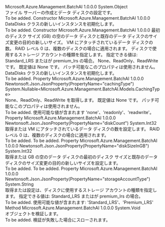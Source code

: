 <Type Name="DataDisks" FullName="Microsoft.Azure.Management.BatchAI.Models.DataDisks">
  <TypeSignature Language="C#" Value="public class DataDisks" />
  <TypeSignature Language="ILAsm" Value=".class public auto ansi beforefieldinit DataDisks extends System.Object" />
  <TypeSignature Language="DocId" Value="T:Microsoft.Azure.Management.BatchAI.Models.DataDisks" />
  <TypeSignature Language="VB.NET" Value="Public Class DataDisks" />
  <TypeSignature Language="F#" Value="type DataDisks = class" />
  <AssemblyInfo>
    <AssemblyName>Microsoft.Azure.Management.BatchAI</AssemblyName>
    <AssemblyVersion>1.0.0.0</AssemblyVersion>
  </AssemblyInfo>
  <Base>
    <BaseTypeName>System.Object</BaseTypeName>
  </Base>
  <Interfaces />
  <Docs>
    <summary>
            ファイル サーバーの作成とデータ ディスクの設定です。
            </summary>
    <remarks>To be added.</remarks>
  </Docs>
  <Members>
    <Member MemberName=".ctor">
      <MemberSignature Language="C#" Value="public DataDisks ();" />
      <MemberSignature Language="ILAsm" Value=".method public hidebysig specialname rtspecialname instance void .ctor() cil managed" />
      <MemberSignature Language="DocId" Value="M:Microsoft.Azure.Management.BatchAI.Models.DataDisks.#ctor" />
      <MemberSignature Language="VB.NET" Value="Public Sub New ()" />
      <MemberType>Constructor</MemberType>
      <AssemblyInfo>
        <AssemblyName>Microsoft.Azure.Management.BatchAI</AssemblyName>
        <AssemblyVersion>1.0.0.0</AssemblyVersion>
      </AssemblyInfo>
      <Parameters />
      <Docs>
        <summary>
            DataDisks クラスの新しいインスタンスを初期化します。
            </summary>
        <remarks>To be added.</remarks>
      </Docs>
    </Member>
    <Member MemberName=".ctor">
      <MemberSignature Language="C#" Value="public DataDisks (int diskSizeInGB, int diskCount, string storageAccountType, Nullable&lt;Microsoft.Azure.Management.BatchAI.Models.CachingType&gt; cachingType = null);" />
      <MemberSignature Language="ILAsm" Value=".method public hidebysig specialname rtspecialname instance void .ctor(int32 diskSizeInGB, int32 diskCount, string storageAccountType, valuetype System.Nullable`1&lt;valuetype Microsoft.Azure.Management.BatchAI.Models.CachingType&gt; cachingType) cil managed" />
      <MemberSignature Language="DocId" Value="M:Microsoft.Azure.Management.BatchAI.Models.DataDisks.#ctor(System.Int32,System.Int32,System.String,System.Nullable{Microsoft.Azure.Management.BatchAI.Models.CachingType})" />
      <MemberSignature Language="VB.NET" Value="Public Sub New (diskSizeInGB As Integer, diskCount As Integer, storageAccountType As String, Optional cachingType As Nullable(Of CachingType) = null)" />
      <MemberSignature Language="F#" Value="new Microsoft.Azure.Management.BatchAI.Models.DataDisks : int * int * string * Nullable&lt;Microsoft.Azure.Management.BatchAI.Models.CachingType&gt; -&gt; Microsoft.Azure.Management.BatchAI.Models.DataDisks" Usage="new Microsoft.Azure.Management.BatchAI.Models.DataDisks (diskSizeInGB, diskCount, storageAccountType, cachingType)" />
      <MemberType>Constructor</MemberType>
      <AssemblyInfo>
        <AssemblyName>Microsoft.Azure.Management.BatchAI</AssemblyName>
        <AssemblyVersion>1.0.0.0</AssemblyVersion>
      </AssemblyInfo>
      <Parameters>
        <Parameter Name="diskSizeInGB" Type="System.Int32" />
        <Parameter Name="diskCount" Type="System.Int32" />
        <Parameter Name="storageAccountType" Type="System.String" />
        <Parameter Name="cachingType" Type="System.Nullable&lt;Microsoft.Azure.Management.BatchAI.Models.CachingType&gt;" />
      </Parameters>
      <Docs>
        <param name="diskSizeInGB">最初のディスク サイズ (GB) の空のデータ ディスクと既存のデータ ディスクのサイズ変更の目的の新しいサイズ。</param>
        <param name="diskCount">VM にアタッチされているデータ ディスクの数。 RAID レベル 0 は、複数のディスクの場合に適用されます。</param>
        <param name="storageAccountType">ディスクで使用するストレージ アカウントの種類を指定します。 指定できる値は: Standard_LRS またはが premium_lrs の場合。</param>
        <param name="cachingType">None、ReadOnly、ReadWrite です。 既定値は None です。 パッチ可能なこのプロパティは使用されません。</param>
        <summary>
            DataDisks クラスの新しいインスタンスを初期化します。
            </summary>
        <remarks>To be added.</remarks>
      </Docs>
    </Member>
    <Member MemberName="CachingType">
      <MemberSignature Language="C#" Value="public Nullable&lt;Microsoft.Azure.Management.BatchAI.Models.CachingType&gt; CachingType { get; }" />
      <MemberSignature Language="ILAsm" Value=".property instance valuetype System.Nullable`1&lt;valuetype Microsoft.Azure.Management.BatchAI.Models.CachingType&gt; CachingType" />
      <MemberSignature Language="DocId" Value="P:Microsoft.Azure.Management.BatchAI.Models.DataDisks.CachingType" />
      <MemberSignature Language="VB.NET" Value="Public ReadOnly Property CachingType As Nullable(Of CachingType)" />
      <MemberSignature Language="F#" Value="member this.CachingType : Nullable&lt;Microsoft.Azure.Management.BatchAI.Models.CachingType&gt;" Usage="Microsoft.Azure.Management.BatchAI.Models.DataDisks.CachingType" />
      <MemberType>Property</MemberType>
      <AssemblyInfo>
        <AssemblyName>Microsoft.Azure.Management.BatchAI</AssemblyName>
        <AssemblyVersion>1.0.0.0</AssemblyVersion>
      </AssemblyInfo>
      <Attributes>
        <Attribute>
          <AttributeName>Newtonsoft.Json.JsonProperty(PropertyName="cachingType")</AttributeName>
        </Attribute>
      </Attributes>
      <ReturnValue>
        <ReturnType>System.Nullable&lt;Microsoft.Azure.Management.BatchAI.Models.CachingType&gt;</ReturnType>
      </ReturnValue>
      <Docs>
        <summary>
            None、ReadOnly、ReadWrite を取得します。 既定値は None です。 パッチ可能なこのプロパティは使用されません。
            </summary>
        <value>To be added.</value>
        <remarks>
            使用可能な値が含まれます 'none'、'readonly'、'readwrite'。
            </remarks>
      </Docs>
    </Member>
    <Member MemberName="DiskCount">
      <MemberSignature Language="C#" Value="public int DiskCount { get; set; }" />
      <MemberSignature Language="ILAsm" Value=".property instance int32 DiskCount" />
      <MemberSignature Language="DocId" Value="P:Microsoft.Azure.Management.BatchAI.Models.DataDisks.DiskCount" />
      <MemberSignature Language="VB.NET" Value="Public Property DiskCount As Integer" />
      <MemberSignature Language="F#" Value="member this.DiskCount : int with get, set" Usage="Microsoft.Azure.Management.BatchAI.Models.DataDisks.DiskCount" />
      <MemberType>Property</MemberType>
      <AssemblyInfo>
        <AssemblyName>Microsoft.Azure.Management.BatchAI</AssemblyName>
        <AssemblyVersion>1.0.0.0</AssemblyVersion>
      </AssemblyInfo>
      <Attributes>
        <Attribute>
          <AttributeName>Newtonsoft.Json.JsonProperty(PropertyName="diskCount")</AttributeName>
        </Attribute>
      </Attributes>
      <ReturnValue>
        <ReturnType>System.Int32</ReturnType>
      </ReturnValue>
      <Docs>
        <summary>
            取得または VM にアタッチされているデータ ディスクの数を設定します。 RAID レベル 0 は、複数のディスクの場合に適用されます。
            </summary>
        <value>To be added.</value>
        <remarks>To be added.</remarks>
      </Docs>
    </Member>
    <Member MemberName="DiskSizeInGB">
      <MemberSignature Language="C#" Value="public int DiskSizeInGB { get; set; }" />
      <MemberSignature Language="ILAsm" Value=".property instance int32 DiskSizeInGB" />
      <MemberSignature Language="DocId" Value="P:Microsoft.Azure.Management.BatchAI.Models.DataDisks.DiskSizeInGB" />
      <MemberSignature Language="VB.NET" Value="Public Property DiskSizeInGB As Integer" />
      <MemberSignature Language="F#" Value="member this.DiskSizeInGB : int with get, set" Usage="Microsoft.Azure.Management.BatchAI.Models.DataDisks.DiskSizeInGB" />
      <MemberType>Property</MemberType>
      <AssemblyInfo>
        <AssemblyName>Microsoft.Azure.Management.BatchAI</AssemblyName>
        <AssemblyVersion>1.0.0.0</AssemblyVersion>
      </AssemblyInfo>
      <Attributes>
        <Attribute>
          <AttributeName>Newtonsoft.Json.JsonProperty(PropertyName="diskSizeInGB")</AttributeName>
        </Attribute>
      </Attributes>
      <ReturnValue>
        <ReturnType>System.Int32</ReturnType>
      </ReturnValue>
      <Docs>
        <summary>
            取得または GB の空のデータ ディスクの最初のディスク サイズと既存のデータ ディスクのサイズ変更の目的の新しいサイズを設定します。
            </summary>
        <value>To be added.</value>
        <remarks>To be added.</remarks>
      </Docs>
    </Member>
    <Member MemberName="StorageAccountType">
      <MemberSignature Language="C#" Value="public string StorageAccountType { get; set; }" />
      <MemberSignature Language="ILAsm" Value=".property instance string StorageAccountType" />
      <MemberSignature Language="DocId" Value="P:Microsoft.Azure.Management.BatchAI.Models.DataDisks.StorageAccountType" />
      <MemberSignature Language="VB.NET" Value="Public Property StorageAccountType As String" />
      <MemberSignature Language="F#" Value="member this.StorageAccountType : string with get, set" Usage="Microsoft.Azure.Management.BatchAI.Models.DataDisks.StorageAccountType" />
      <MemberType>Property</MemberType>
      <AssemblyInfo>
        <AssemblyName>Microsoft.Azure.Management.BatchAI</AssemblyName>
        <AssemblyVersion>1.0.0.0</AssemblyVersion>
      </AssemblyInfo>
      <Attributes>
        <Attribute>
          <AttributeName>Newtonsoft.Json.JsonProperty(PropertyName="storageAccountType")</AttributeName>
        </Attribute>
      </Attributes>
      <ReturnValue>
        <ReturnType>System.String</ReturnType>
      </ReturnValue>
      <Docs>
        <summary>
            取得または設定は、ディスクに使用するストレージ アカウントの種類を指定します。 指定できる値は: Standard_LRS またはが premium_lrs の場合。
            </summary>
        <value>To be added.</value>
        <remarks>
            使用可能な値が含まれます: 'Standard_LRS'、'Premium_LRS'
            </remarks>
      </Docs>
    </Member>
    <Member MemberName="Validate">
      <MemberSignature Language="C#" Value="public virtual void Validate ();" />
      <MemberSignature Language="ILAsm" Value=".method public hidebysig newslot virtual instance void Validate() cil managed" />
      <MemberSignature Language="DocId" Value="M:Microsoft.Azure.Management.BatchAI.Models.DataDisks.Validate" />
      <MemberSignature Language="VB.NET" Value="Public Overridable Sub Validate ()" />
      <MemberSignature Language="F#" Value="abstract member Validate : unit -&gt; unit&#xA;override this.Validate : unit -&gt; unit" Usage="dataDisks.Validate " />
      <MemberType>Method</MemberType>
      <AssemblyInfo>
        <AssemblyName>Microsoft.Azure.Management.BatchAI</AssemblyName>
        <AssemblyVersion>1.0.0.0</AssemblyVersion>
      </AssemblyInfo>
      <ReturnValue>
        <ReturnType>System.Void</ReturnType>
      </ReturnValue>
      <Parameters />
      <Docs>
        <summary>
            オブジェクトを検証します。
            </summary>
        <remarks>To be added.</remarks>
        <exception cref="T:Microsoft.Rest.ValidationException">
            検証が失敗した場合にスローされます。
            </exception>
      </Docs>
    </Member>
  </Members>
</Type>